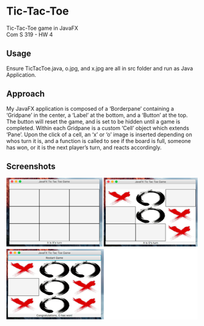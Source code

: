 # Tic-Tac-Toe
Tic-Tac-Toe game in JavaFX  
Com S 319 - HW 4
## Usage 
Ensure TicTacToe.java, o.jpg, and x.jpg are all in src folder and run as Java Application.
## Approach
My JavaFX application is composed of a ‘Borderpane’ containing a ‘Gridpane’ in the center, a
‘Label’ at the bottom, and a ‘Button’ at the top. The button will reset the game, and is set to be
hidden until a game is completed. Within each Gridpane is a custom ‘Cell’ object which extends
‘Pane’. Upon the click of a cell, an ‘x’ or ‘o’ image is inserted depending on whos turn it is, and a
function is called to see if the board is full, someone has won, or it is the next player’s turn, and
reacts accordingly.
## Screenshots
![tic-tac-toe](/screenshot.png)
